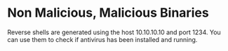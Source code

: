 # Non Malicious, Malicious Binaries
Reverse shells are generated using the host 10.10.10.10 and port 1234.
You can use them to check if antivirus has been installed and running.
